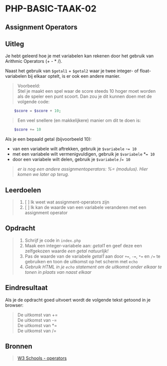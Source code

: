 # PHP-BASIC-TAAK-02
## Assignment Operators
## Uitleg
Je hebt geleerd hoe je met variabelen kan rekenen door het gebruik van Arithmic Operators (+ - * /).

Naast het gebruik van `$getal1` + `$getal2` waar je twee integer- of float-variabelen bij elkaar optelt, is er ook een andere manier.

>Voorbeeld:  
Stel je maakt een spel waar de score steeds 10 hoger moet worden als de speler een punt scoort. Dan zou je dit kunnen doen met de volgende code:
```php
    $score = $score + 10;
```
>Een veel snellere (en makkelijkere) manier om dit te doen is:
```php
    $score += 10
```
>
Als je een bepaald getal (bijvoorbeeld 10): 
* van een variabele wilt aftrekken, gebruik je `$variabele` -`= 10`
* met een variabele wilt vermenigvuldigen, gebruik je `$variabele` *`= 10`
* door een variabele wilt delen, gebruik je `$variabele` /`= 10`

>_er is nog een andere assignmentoperators: %= (modulus). Hier komen we later op terug._

>
## Leerdoelen
>1. [ ] Ik weet wat assignment-operators zijn
>2. [ ] Ik kan de waarde van een variabele veranderen met een assignment operator

## Opdracht
>1. Schrijf je code in `index.php`
>2. Maak een integer-variabele aan: _getal1_ en geef deze een zelfgekozen waarde _een getal natuurlijk!_
>3. Pas de waarde van de variabele _getal1_ aan door `+=`, `-=`, `*=` en `/=` te gebruiken en toon de uitkomst op het scherm met `echo`
>4. _Gebruik HTML in je `echo` statement om de uitkomst onder elkaar te tonen in plaats van naast elkaar_

## Eindresultaat
Als je de opdracht goed uitvoert wordt de volgende tekst getoond in je browser: 
>De uitkomst van +=  
>De uitkomst van -=   
>De uitkomst van *=  
>De uitkomst van /=  


## Bronnen
>[W3 Schools - operators](https://www.w3schools.com/php/php_operators.asp)